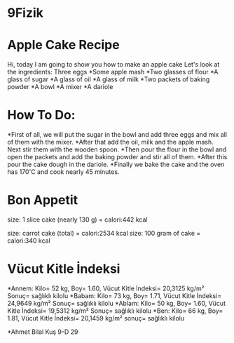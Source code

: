 # 9Fizik

# Apple Cake Recipe
Hi, today I am going to show you how to make an apple cake 
Let's look at the ingredients:
Three eggs
*Some apple mash
*Two glasses of flour
*A glass of sugar
*A glass of oil
*A glass of milk
*Two packets of baking powder
*A bowl 
*A mixer
*A dariole

# How To Do:
*First of all, we will put the sugar in the bowl and add three eggs and mix all of them with the mixer.
*After that add the oil, milk and the apple mash. Next stir them with the wooden spoon.
*Then pour the flour in the bowl and open the packets and add the baking powder and stir all of them.
*After this pour the cake dough in the dariole.
*Finally we bake the cake and the oven has 170'C and cook nearly 45 minutes.
# Bon Appetit
size: 1 slice cake (nearly 130 g) = calori:442 kcal

size: carrot cake (total) = calori:2534 kcal
size: 100 gram of cake = calori:340 kcal

# Vücut Kitle İndeksi
*Annem: Kilo= 52 kg, Boy= 1.60, Vücut Kitle İndeksi= 20,3125 kg/m² Sonuç= sağlıklı kilolu
*Babam: Kilo= 73 kg, Boy= 1.71, Vücut Kitle İndeksi= 24,9649 kg/m² Sonuç= sağlıklı kilolu
*Ablam: Kilo= 50 kg, Boy= 1.60, Vücut Kitle İndeksi= 19,5312 kg/m² Sonuç= sağlıklı kilolu
*Ben: Kilo= 66 kg, Boy= 1.81, Vücut Kitle İndeksi= 20,1459 kg/m² sonuç= sağlıklı kilolu

*Ahmet Bilal Kuş 9-D 29
